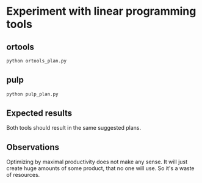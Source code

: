 # Experiment with linear programming tools

## ortools

```bash
python ortools_plan.py

```

## pulp

```bash
python pulp_plan.py

```

## Expected results

Both tools should result in the same suggested plans.

## Observations

Optimizing by maximal productivity does not make any sense.
It will just create huge amounts of some product, that no one will use.
So it's a waste of resources.
